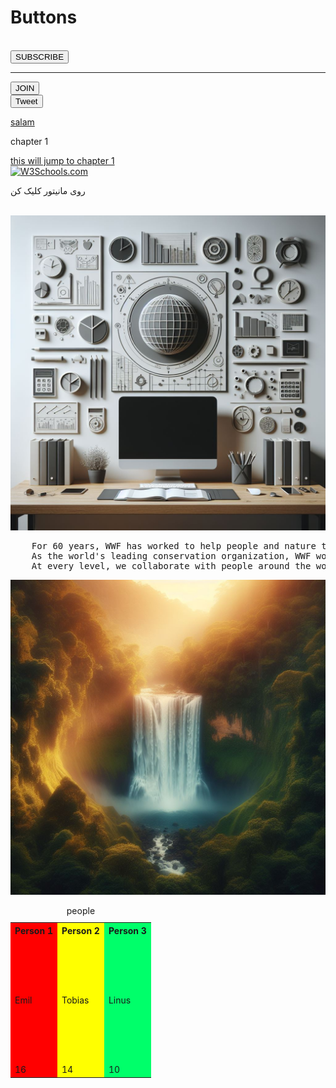 <!DOCTYPE html>
<html>
<head>
    <meta http-equiv="content-language" content="en">
    <title>buttons</title>
    <link rel="icon" href="https://www.w3schools.com/images/w3schools_green.jpg" type="image/x-icon">
    <link rel="stylesheet" href="styles.css">
</head>
<body class="body">
    <h1 class="h1-class">Buttons</h1>
    <br>
    <a target="_blank" href="https://www.youtube.com">
        <button class="SUBSCRIBE-button">SUBSCRIBE</button>
    </a>
    <hr>
    <button class="join-button">JOIN</button>
    <br>
    <button class="tweet-button">Tweet</button>
</body>


<a href="https://www.youtube.com" class="slink">salam</a>
<p id="chapter1">chapter 1</p>
<a href="#chapter1">this will jump to chapter 1</a>
<br>
<a href="https://w3school.com">
    <img src="https://www.w3schools.com/images/w3schools_green.jpg" alt="W3Schools.com" class="picture1">
</a>
<link rel="icon" tar type="image/x-icon" href="/images/favicon.ico">
<br>
<p>روی مانیتور کلیک کن</p>
<br>
<img src="work.jpg" alt="workbench" usemap="#workmap" class="work">
<map name="workmap">
    <area shape="rect" coords="208, 352, 390, 478" href="https://en.wikipedia.org/wiki/Computer" target="_blank">
</map>
<pre class="text">
    For 60 years, WWF has worked to help people and nature thrive.
    As the world's leading conservation organization, WWF works in nearly 100 countries.
    At every level, we collaborate with people around the world to develop and deliver innovative solutions that protect communities, wildlife, and the places in which they live.
</pre>
<picture>
    <source class="w1" srcset="w1.jpg" media="(min-width: 650px)" alt="waterfall">
    <source class="w2" srcset="w2.jpg" media="(min-width: 465px)" alt="waterfall">
    <img class="w3" src="w3.jpg" alt="waterfall" >
</picture>
<br>
<!--tr=table row-->
<!--td=table data-->
<!--th=table header-->
<!--border-collapse: collapse; باعث حذف دابل بوردر میشه-->
<!--background-color میشتونه هر ردیفی رو رنگ کنه-->
<table class="ta1">
    <colgroup>
        <col style="background-color:red">
        <col style="background-color:yellow">
        <col style="background-color:rgb(0, 255, 106)">
    <caption>people</caption>
    <tr>
      <th class="th1">Person 1</th>
      <th class="th1">Person 2</th>
      <th class="th1">Person 3</th>
    </tr>
    <tr style="height:200px">
      <td class="td1">Emil</td>
      <td class="td1">Tobias</td>
      <td class="td1">Linus</td>
    </tr>
    <tr>
      <td class="td1">16</td>
      <td class="td1">14</td>
      <td class="td1">10</td>
    </tr>
  </table>
</html>

